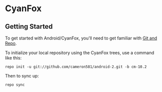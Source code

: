 CyanFox
===========

Getting Started
---------------

To get started with Android/CyanFox, you'll need to get
familiar with [Git and Repo](http://source.android.com/source/using-repo.html).

To initialize your local repository using the CyanFox trees, use a command like this:

    repo init -u git://github.com/cameron581/android-2.git -b cm-10.2

Then to sync up:

    repo sync
